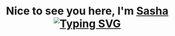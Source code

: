 <h1 align="center">Nice to see you here, I'm <a href="https://t.me/EsUnoAlpha" target="_blank">Sasha</a> 
<a href="https://git.io/typing-svg"><img src="https://readme-typing-svg.demolab.com?font=Fira+Code&pause=1000&width=435&lines=Cyber+security+student" alt="Typing SVG" /></a>
